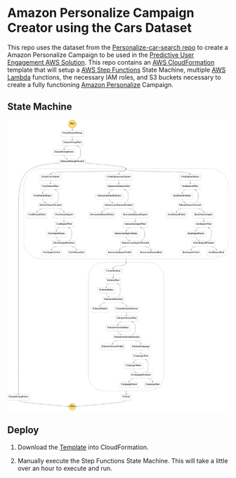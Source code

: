 # Amazon Personalize Campaign Creator using the Cars Dataset

This repo uses the dataset from the [Personalize-car-search repo](https://github.com/markproy/personalize-car-search) to create a Amazon Personalize Campaign to be used in the [Predictive User Engagement AWS Solution](https://aws.amazon.com/blogs/messaging-and-targeting/predictive-user-engagement-using-amazon-pinpoint-and-amazon-personalize/).  This repo contains an [AWS CloudFormation](https://aws.amazon.com/cloudformation/) template that will setup a [AWS Step Functions](https://aws.amazon.com/step-functions/) State Machine, multiple [AWS Lambda](https://aws.amazon.com/lambda/) functions, the necessary IAM roles, and S3 buckets necessary to create a fully functioning [Amazon Personalize](https://aws.amazon.com/personalize/) Campaign.

## State Machine
![Screenshot](stepfunctions_graph.png)

## Deploy
1. Download the [Template](https://raw.githubusercontent.com/Ryanjlowe/Personalize-car-campaign/master/template.yml) into CloudFormation.

2. Manually execute the Step Functions State Machine.  This will take a little over an hour to execute and run.
